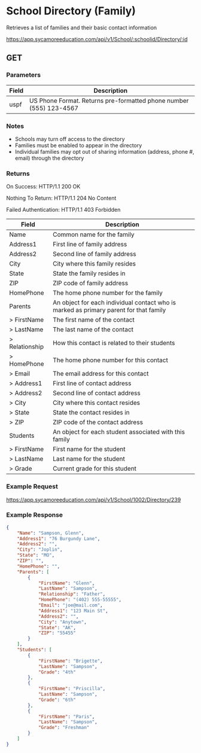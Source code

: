 # School Directory (Family)

Retrieves a list of families and their basic contact information

https://app.sycamoreeducation.com/api/v1/School/:schoolid/Directory/:id

## GET

### Parameters

| Field | Description |
|-------|-------------|
| uspf | US Phone Format. Returns pre-formatted phone number (555) 123-4567 |

### Notes
- Schools may turn off access to the directory
- Families must be enabled to appear in the directory
- Individual families may opt out of sharing information (address, phone #, email) through the directory

### Returns

On Success: HTTP/1.1 200 OK

Nothing To Return: HTTP/1.1 204 No Content

Failed Authentication:  HTTP/1.1 403 Forbidden

| Field      | Description |
|------------|-------------|
| Name | Common name for the family |
| Address1  | 	First line of family address |
| Address2 |  Second line of family address |
| City  | 	City where this family resides |
| State  | 	State the family resides in |
| ZIP 	 | ZIP code of family address |
| HomePhone  | 	The home phone number for the family |
| Parents  | 	An object for each individual contact who is marked as primary parent for that family |
| > FirstName  | 	The first name of the contact |
| > LastName  | 	The last name of the contact |
| > Relationship  | 	How this contact is related to their students |
| > HomePhone  | 	The home phone number for this contact |
| > Email 	 | The email address for this contact |
| > Address1  | 	First line of contact address |
| > Address2  | 	Second line of contact address |
| > City 	 | City where this contact resides |
| > State  | 	State the contact resides in |
| > ZIP 	 | ZIP code of the contact address |
| Students  | 	An object for each student associated with this family |
| > FirstName |  	First name for the student |
| > LastName  | 	Last name for the student |
| > Grade 	 | Current grade for this student |

### Example Request

https://app.sycamoreeducation.com/api/v1/School/1002/Directory/239

### Example Response
```json
{
    "Name": "Sampson, Glenn",
    "Address1": "76 Burgundy Lane",
    "Address2": "",
    "City": "Joplin",
    "State": "MO",
    "ZIP": "",
    "HomePhone": "", 
    "Parents": [
        {
            "FirstName": "Glenn",
            "LastName": "Sampson",
            "Relationship": "Father",
            "HomePhone": "(402) 555-55555",
            "Email": "joe@mail.com",
            "Address1": "123 Main St",
            "Address2": "",
            "City": "Anytown",
            "State": "AK",
            "ZIP": "55455"
        }
    ],
    "Students": [
        {
            "FirstName": "Brigette",
            "LastName": "Sampson",
            "Grade": "4th"
        },
        {
            "FirstName": "Priscilla",
            "LastName": "Sampson",
            "Grade": "6th"
        },
        {
            "FirstName": "Paris",
            "LastName": "Sampson",
            "Grade": "Freshman"
        }
    ]
}
```